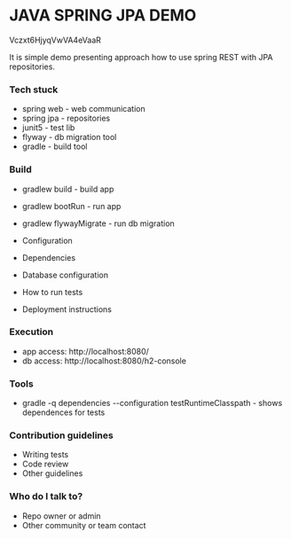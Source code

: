 # JAVA SPRING JPA DEMO #

Vczxt6HjyqVwVA4eVaaR

It is simple demo presenting approach how to use spring REST with JPA repositories.

### Tech stuck ###

* spring web - web communication
* spring jpa - repositories
* junit5 - test lib
* flyway - db migration tool
* gradle - build tool

### Build ###

* gradlew build - build app
* gradlew bootRun - run app
* gradlew flywayMigrate - run db migration

* Configuration
* Dependencies
* Database configuration
* How to run tests
* Deployment instructions

### Execution ###

- app access: http://localhost:8080/
- db access: http://localhost:8080/h2-console

### Tools ###

* gradle -q dependencies --configuration testRuntimeClasspath - shows dependences for tests

### Contribution guidelines ###

* Writing tests
* Code review
* Other guidelines

### Who do I talk to? ###

* Repo owner or admin
* Other community or team contact
